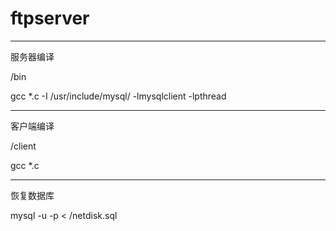 # ftpserver

----------

服务器编译

/bin

gcc *.c -I /usr/include/mysql/ -lmysqlclient -lpthread

---------

客户端编译

/client

gcc *.c

-------

恢复数据库

mysql -u<username> -p<password> <dbname> < /netdisk.sql

